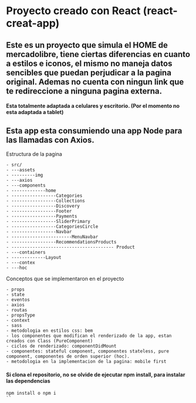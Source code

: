 # Proyecto creado con React (react-creat-app)

## Este es un proyecto que simula el HOME de mercadolibre, tiene ciertas diferencias en cuanto a estilos e iconos, el mismo no maneja datos sencibles que puedan perjudicar a la pagina original. Ademas no cuenta con ningun link que te redireccione a ninguna pagina externa.

#### Esta totalmente adaptada a celulares y escritorio. (Por el momento no esta adaptada a tablet)

## Esta app esta consumiendo una app Node para las llamadas con Axios.

Estructura de la pagina 

    - src/
    - ---assets
    - ---------img
    - ---axios
    - ---components
    - -------------home  
    - -----------------Categories
    - -----------------Collections
    - -----------------Discovery
    - -----------------Footer
    - -----------------Payments
    - -----------------SliderPrimary
    - -----------------CategoriesCircle
    - -----------------Navbar
    - -----------------------MenuNavbar
    - -----------------RecommendationsProducts
    - --------------------------------------- Product
    - ---containers
    - -------------Layout
    - ---contex
    - ---hoc

Conceptos que se implementaron en el proyecto
```
- props
- state
- eventos
- axios
- routas
- propsType
- context
- sass
- metodologia en estilos css: bem
- los componentes que modifican el renderizado de la app, estan creados con Class (PureComponent)
- ciclos de renderizado: componentDidMount
- componentes: stateful component, componentes stateless, pure component, componentes de orden superior (hoc).
- metodologia en la implementacion de la pagina: mobile first
```

#### Si clona el repositorio, no se olvide de ejecutar npm install, para instalar las dependencias
```
npm install o npm i
``
